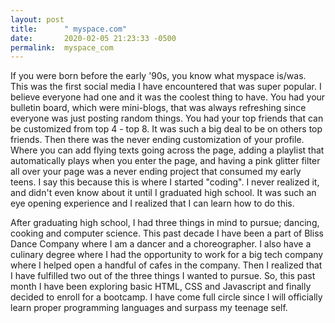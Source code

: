 ```yaml
---
layout: post
title:      " myspace.com"
date:       2020-02-05 21:23:33 -0500
permalink:  myspace_com
---
```


If you were born before the early '90s, you know what myspace is/was. This was the first social media I have encountered that was super popular. I believe everyone had one and it was the coolest thing to have. You had your bulletin board, which were mini-blogs, that was always refreshing since everyone was just posting random things. You had your top friends that can be customized from top 4 - top 8. It was such a big deal to be on others top friends. Then there was the never ending customization of your profile. Where you can add flying texts going across the page, adding a playlist that automatically plays when you enter the page, and having a pink glitter filter all over your page was a never ending project that consumed my early teens.  I say this because this is where I started "coding". I never realized it, and didn't even know about it until I graduated high school. It was such an eye opening experience and I realized that I can learn how to do this. 

After graduating high school, I had three things in mind to pursue; dancing, cooking and computer science. This past decade I have been a part of Bliss Dance Company where I am a dancer and a choreographer. I also have a culinary degree where I had the opportunity to work for a big tech company where I helped open a handful of cafes in the company. Then I realized that I have fulfilled two out of the three things I wanted to pursue. So, this past month I have been exploring basic HTML, CSS and Javascript and finally decided to enroll for a bootcamp. I have come full circle since I will officially learn proper programming languages and surpass my teenage self.

